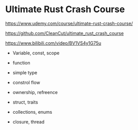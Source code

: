 # Ultimate Rust Crash Course

https://www.udemy.com/course/ultimate-rust-crash-course/

https://github.com/CleanCut/ultimate_rust_crash_course

https://www.bilibili.com/video/BV1VS4y1G75u

- Variable, const, scope

- function

- simple type

- constrol flow

- ownership, refreence

- struct, traits

- collections, enums

- closure, thread
